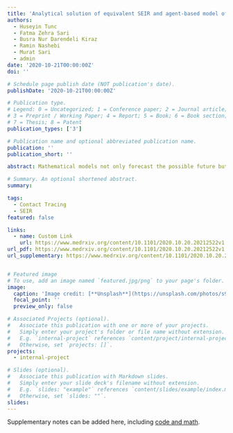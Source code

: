 ```yaml
---
title: 'Analytical solution of equivalent SEIR and agent-based model of COVID-19; showing the bounds of contact tracing'
authors:
  - Huseyin Tunc
  - Fatma Zehra Sari
  - Busra Nur Darendeli Kiraz
  - Ramin Nashebi
  - Murat Sari
  - admin
date: '2020-10-21T00:00:00Z'
doi: ''

# Schedule page publish date (NOT publication's date).
publishDate: '2020-10-21T00:00:00Z'

# Publication type.
# Legend: 0 = Uncategorized; 1 = Conference paper; 2 = Journal article;
# 3 = Preprint / Working Paper; 4 = Report; 5 = Book; 6 = Book section;
# 7 = Thesis; 8 = Patent
publication_types: ['3']

# Publication name and optional abbreviated publication name.
publication: ''
publication_short: ''

abstract: Mathematical models not only forecast the possible future but also is used to find hidden parameters of the COVID-19 pandemic. Numerical estimates can inform us of both goals. Still, the interdependencies of parameters stay obscure. Many numerical solutions have been proposed so far; however, the analytical relationship between the outbreak growth, decay and equilibrium are much less studied. In this study, we have employed both an equivalent agent-based model and a Susceptible-Exposed-Infected-Recovered (SEIR)-like model to prove that the growth rate can be determined analytically in terms of other model parameters, including contact tracing rate. We identify the most sensitive parameters as undocumented transmission rate and documentation ratio. Unfortunately, these are the parameters we have the least knowledge. We derived an identity that predicts the effectiveness of contact tracing in a country from observable parameters. We underline an unavoidable dilemma: that even in the case of high contact tracing, we cannot bring the outbreak to stalemate without applying substantial quarantine; however, some countries are benefiting from contact tracing. Besides, we have shown that the seemingly same parameters of the SEIR models and agent-based models are not equivalent. We propose a correction to bridge both models.

# Summary. An optional shortened abstract.
summary: 

tags:
  - Contact Tracing
  - SEIR 
featured: false

links:
  - name: Custom Link
    url: https://www.medrxiv.org/content/10.1101/2020.10.20.20212522v1
url_pdf: https://www.medrxiv.org/content/10.1101/2020.10.20.20212522v1.full.pdf
url_supplementary: https://www.medrxiv.org/content/10.1101/2020.10.20.20212522v1.supplementary-material


# Featured image
# To use, add an image named `featured.jpg/png` to your page's folder.
image:
  caption: 'Image credit: [**Unsplash**](https://unsplash.com/photos/s9CC2SKySJM)'
  focal_point: ''
  preview_only: false

# Associated Projects (optional).
#   Associate this publication with one or more of your projects.
#   Simply enter your project's folder or file name without extension.
#   E.g. `internal-project` references `content/project/internal-project/index.md`.
#   Otherwise, set `projects: []`.
projects:
  - internal-project

# Slides (optional).
#   Associate this publication with Markdown slides.
#   Simply enter your slide deck's filename without extension.
#   E.g. `slides: "example"` references `content/slides/example/index.md`.
#   Otherwise, set `slides: ""`.
slides:
---
```


Supplementary notes can be added here, including [code and math](https://wowchemy.com/docs/content/writing-markdown-latex/).
